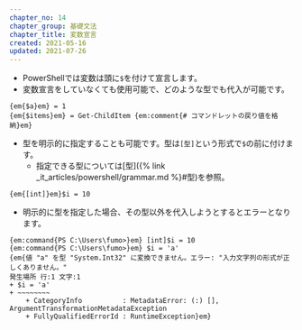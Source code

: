 ```yaml
---
chapter_no: 14
chapter_group: 基礎文法
chapter_title: 変数宣言
created: 2021-05-16
updated: 2021-07-26
---
```

- PowerShellでは変数は頭に`$`を付けて宣言します。
- 変数宣言をしていなくても使用可能で、どのような型でも代入が可能です。
```
{em{$a}em} = 1
{em{$items}em} = Get-ChildItem {em:comment{# コマンドレットの戻り値を格納}em}
```

- 型を明示的に指定することも可能です。型は`[型]`という形式で`$`の前に付けます。
  - 指定できる型については[型]({% link _it_articles/powershell/grammar.md %}#型)を参照。
```
{em{[int]}em}$i = 10
```

- 明示的に型を指定した場合、その型以外を代入しようとするとエラーとなります。
```output:違う方を代入しようとするとエラーになる
{em:command{PS C:\Users\fumo>}em} [int]$i = 10
{em:command{PS C:\Users\fumo>}em} $i = 'a'
{em{値 "a" を型 "System.Int32" に変換できません。エラー: "入力文字列の形式が正しくありません。"
発生場所 行:1 文字:1
+ $i = 'a'
+ ~~~~~~~~
    + CategoryInfo          : MetadataError: (:) [], ArgumentTransformationMetadataException
    + FullyQualifiedErrorId : RuntimeException}em}
```
